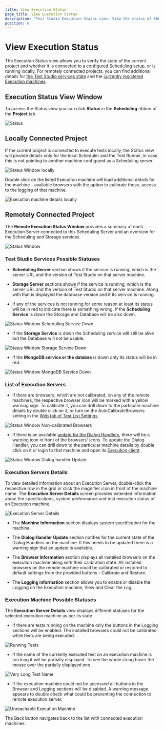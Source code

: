 ```yaml
---
title: View Execution Status
page_title: View Execution Status
description: "Test Studio Execution Status view. View the status of the Test Studio Execution Servers connected to a Test Studio Scheduling Server. Access the execution machines details and logging from the Test Studio Project"
position: 6
---
```

# View Execution Status

The Execution Status view allows you to verify the state of the current project and whether it is connected to a <a href="/features/scheduling-test-runs/multiple-machines-scheduling-setup/create-scheduling-server#configure-the-test-studio-scheduling-service" target="_blank">configured Scheduling setup</a>, or is running locally. For remotely connected projects, you can find additional details for <a href="#remotely-connected-project">the Test Studio services state</a> and the <a href="#list-of-execution-servers">currently registered Execution machines</a>.

## Execution Status View Window

To access the Status view you can click **Status** in the **Scheduling** ribbon of the **Project** tab.

![Status][1]

## Locally Connected Project

If the current project is connected to execute tests locally, the Status view will provide details only for the local Scheduler and the Test Runner, in case this is not pointing to another machine configured as a Scheduling server.

![Status Window locally][2a]

Double click on the listed Execution machine will load additional details for the machine - available browsers with the option to calibrate these, access to the logging of that machine.

![Execution machine details locally][2b]

## Remotely Connected Project

The **Remote Execution Status Window** provides a summary of each Execution Server connected to this Scheduling Server and an overview for the Scheduling and Storage services.

![Status Window][2]

### Test Studio Services Possible Statuses

- **Scheduling Server** section shows if the service is running, which is the server URL and the version of Test Studio on that server machine.

- **Storage Server** sections shows if the service is running, which is the server URL and the version of Test Studio on that server machine. Along with that is displayed the database version and if its service is running.

- If any of the services is not running for some reason at least its status will be in red to indicate there is something wrong. If the **Scheduling Service** is down the Storage and Database will be also down.

![Status Window Scheduling Service Down][8]

- If the **Storage Service** is down the Scheduling service will still be alive but the Database will not be usable.

![Status Window Storage Service Down][9]

- If the **MongoDB service or the databse** is down only its status will be in red. 

![Status Window MongoDB Service Down][10]

### List of Execution Servers

- If there are browsers, which are not calibrated, on any of the remote machines, the respective browser icon will be marked with a yellow warning sign. To calibrate it, you can drill down to the particular machine details by double click on it, or turn on the AutoCalibrateBrowsers setting in the <a  href="/getting-started/test-execution/test-list-settings#web-tab" target="_blank">Web tab of Test List Settings</a>.

![Status Window Non-calibrated Browsers][4]

- If there is an available <a  href="/features/dialogs-and-popups/dialog-handler-updater" target="_blank">update for the Dialog Handlers</a>, there will be a warning icon in front of the browsers' icons. To update the Dialog Handler, you can drill down to the particular machine details by double click on it or login to that machine and open its <a  href="/features/scheduling-test-runs/multiple-machines-scheduling-setup/create-execution-server#update-dialog-handler" target="_blank">Execution client</a>.

![Status Window Dialog handler Update][4a]

### Execution Servers Details

To view detailed information about an Execution Server, double-click the respective row in the grid or click the magnifier icon in front of the machine name. The **Execution Server Details** screen provides extended information about the specifications, system performance and test execution status of an Execution machine.

![Execution Server Details][3]

- The **Machine Information** section displays system specification for the machine.

- The **Dialog Handler Update** section notifies for the current state of the Dialog Handlers on the machine. If this needs to be updated there is a warning sign that an update is available.

- The **Browser Information** section displays all installed browsers on the execution machine along with their calibration state. All installed browsers on the remote machine could be calibrated or restored to default settings from the provided buttons - Calibrate and Restore.

- The **Logging information** section allows you to enable or disable the Logging on the Execution machine, View and Clear the Log.

### Execution Machine Possible Statuses

The **Execution Server Details** view displays different statuses for the selected execution machine as per its state

- If there are tests running on the machine only the buttons in the Logging sections will be enabled. The installed browsers could not be calibrated while tests are being executed.

![Running Tests][5]

- If the name of the currently executed test on an execution machine is too long it will be partially displayed. To see the whole string hover the mouse over the partially displayed one.

![Very Long Test Name][6]

- If the execution machine could not be accessed all buttons in the Browser and Logging sections will be disabled. A warning message appears to double check what could be preventing the connection to remote execution server.

![Unreachable Execution Machine][7]

The Back button navigates back to the list with connected execution machines.

[1]: /img/features/scheduling-test-runs/view-execution-status/fig1.png
[2]: /img/features/scheduling-test-runs/view-execution-status/fig2.png
[2a]: /img/features/scheduling-test-runs/view-execution-status/fig2a.png
[2b]: /img/features/scheduling-test-runs/view-execution-status/fig2b.png
[3]: /img/features/scheduling-test-runs/view-execution-status/fig3.png
[4]: /img/features/scheduling-test-runs/view-execution-status/fig2_nonCalibrated.png
[4a]: /img/features/scheduling-test-runs/view-execution-status/fig2_dialogHandlerUpdate.png
[5]: /img/features/scheduling-test-runs/view-execution-status/fig3_runningTest.png
[6]: /img/features/scheduling-test-runs/view-execution-status/fig3_VeryLongNameTest.png
[7]: /img/features/scheduling-test-runs/view-execution-status/fig3_unreachableExecutionMachine.png
[8]: /img/features/scheduling-test-runs/view-execution-status/fig2_schedulingServiceDown.png
[9]: /img/features/scheduling-test-runs/view-execution-status/fig2_storageServiceDown.png
[10]: /img/features/scheduling-test-runs/view-execution-status/fig2_MongoServiceDown.png
